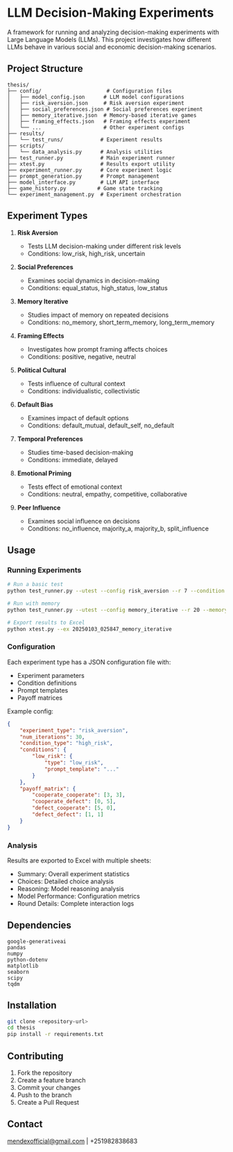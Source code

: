 # LLM Decision-Making Experiments

A framework for running and analyzing decision-making experiments with Large Language Models (LLMs). This project investigates how different LLMs behave in various social and economic decision-making scenarios.

## Project Structure

```
thesis/
├── config/                     # Configuration files
│   ├── model_config.json      # LLM model configurations
│   ├── risk_aversion.json     # Risk aversion experiment
│   ├── social_preferences.json # Social preferences experiment
│   ├── memory_iterative.json  # Memory-based iterative games
│   ├── framing_effects.json   # Framing effects experiment
│   └── ...                    # Other experiment configs
├── results/
│   └── test_runs/            # Experiment results
├── scripts/
│   └── data_analysis.py      # Analysis utilities
├── test_runner.py            # Main experiment runner
├── xtest.py                  # Results export utility
├── experiment_runner.py      # Core experiment logic
├── prompt_generation.py      # Prompt management
├── model_interface.py        # LLM API interface
├── game_history.py          # Game state tracking
└── experiment_management.py  # Experiment orchestration
```

## Experiment Types

1. **Risk Aversion**
   - Tests LLM decision-making under different risk levels
   - Conditions: low_risk, high_risk, uncertain

2. **Social Preferences**
   - Examines social dynamics in decision-making
   - Conditions: equal_status, high_status, low_status

3. **Memory Iterative**
   - Studies impact of memory on repeated decisions
   - Conditions: no_memory, short_term_memory, long_term_memory

4. **Framing Effects**
   - Investigates how prompt framing affects choices
   - Conditions: positive, negative, neutral

5. **Political Cultural**
   - Tests influence of cultural context
   - Conditions: individualistic, collectivistic

6. **Default Bias**
   - Examines impact of default options
   - Conditions: default_mutual, default_self, no_default

7. **Temporal Preferences**
   - Studies time-based decision-making
   - Conditions: immediate, delayed

8. **Emotional Priming**
   - Tests effect of emotional context
   - Conditions: neutral, empathy, competitive, collaborative

9. **Peer Influence**
   - Examines social influence on decisions
   - Conditions: no_influence, majority_a, majority_b, split_influence

## Usage

### Running Experiments

```bash
# Run a basic test
python test_runner.py --utest --config risk_aversion --r 7 --condition high_risk

# Run with memory
python test_runner.py --utest --config memory_iterative --r 20 --memory-type long_term_memory

# Export results to Excel
python xtest.py --ex 20250103_025847_memory_iterative
```

### Configuration

Each experiment type has a JSON configuration file with:
- Experiment parameters
- Condition definitions
- Prompt templates
- Payoff matrices

Example config:
```json
{
    "experiment_type": "risk_aversion",
    "num_iterations": 30,
    "condition_type": "high_risk",
    "conditions": {
        "low_risk": {
            "type": "low_risk",
            "prompt_template": "..."
        }
    },
    "payoff_matrix": {
        "cooperate_cooperate": [3, 3],
        "cooperate_defect": [0, 5],
        "defect_cooperate": [5, 0],
        "defect_defect": [1, 1]
    }
}
```

### Analysis

Results are exported to Excel with multiple sheets:
- Summary: Overall experiment statistics
- Choices: Detailed choice analysis
- Reasoning: Model reasoning analysis
- Model Performance: Configuration metrics
- Round Details: Complete interaction logs

## Dependencies

```
google-generativeai
pandas
numpy
python-dotenv
matplotlib
seaborn
scipy 
tqdm
```

## Installation

```bash
git clone <repository-url>
cd thesis
pip install -r requirements.txt
```

## Contributing

1. Fork the repository
2. Create a feature branch
3. Commit your changes
4. Push to the branch
5. Create a Pull Request

## Contact

mendexofficial@gmail.com | +251982838683
